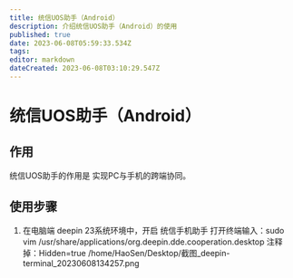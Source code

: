 ```yaml
---
title: 统信UOS助手（Android）
description: 介绍统信UOS助手（Android）的使用
published: true
date: 2023-06-08T05:59:33.534Z
tags: 
editor: markdown
dateCreated: 2023-06-08T03:10:29.547Z
---
```


# 统信UOS助手（Android）
## 作用
统信UOS助手的作用是 实现PC与手机的跨端协同。
## 使用步骤
1. 在电脑端 deepin 23系统环境中，开启 统信手机助手
打开终端输入：sudo vim /usr/share/applications/org.deepin.dde.cooperation.desktop
注释掉：Hidden=true
/home/HaoSen/Desktop/截图_deepin-terminal_20230608134257.png
